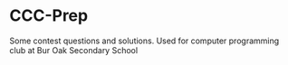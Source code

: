 # CCC-Prep
Some contest questions and solutions. Used for computer programming club at Bur Oak Secondary School
